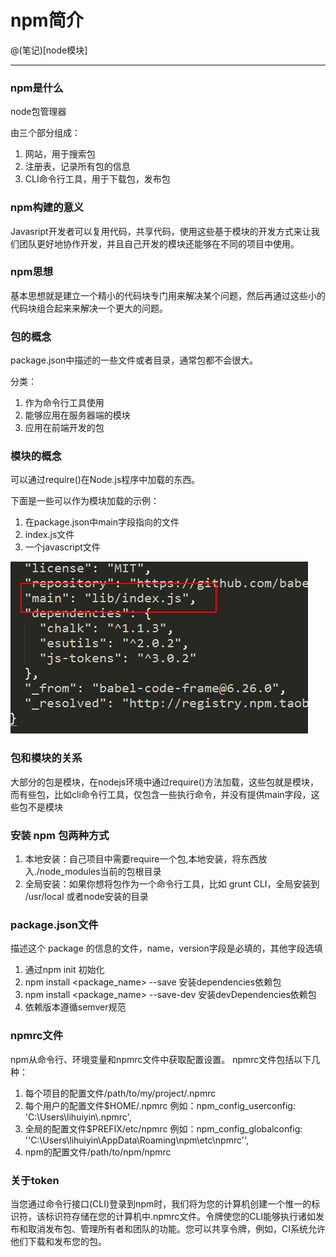 # npm简介

@(笔记)[node模块]

-------------------

### npm是什么
node包管理器

由三个部分组成：
1. 网站，用于搜索包
2. 注册表，记录所有包的信息
3. CLI命令行工具，用于下载包，发布包

### npm构建的意义
Javasript开发者可以复用代码，共享代码，使用这些基于模块的开发方式来让我们团队更好地协作开发，并且自己开发的模块还能够在不同的项目中使用。

### npm思想
基本思想就是建立一个精小的代码块专门用来解决某个问题，然后再通过这些小的代码块组合起来来解决一个更大的问题。

### 包的概念
package.json中描述的一些文件或者目录，通常包都不会很大。

分类：
1. 作为命令行工具使用
2. 能够应用在服务器端的模块
3. 应用在前端开发的包

### 模块的概念
可以通过require()在Node.js程序中加载的东西。

下面是一些可以作为模块加载的示例：
1. 在package.json中main字段指向的文件
2. index.js文件
3. 一个javascript文件

![npm](https://github.com/lhywell/book/blob/master/node/img/001.png)

### 包和模块的关系
大部分的包是模块，在nodejs环境中通过require()方法加载，这些包就是模块，而有些包，比如cli命令行工具，仅包含一些执行命令，并没有提供main字段，这些包不是模块

### 安装 npm 包两种方式
1. 本地安装：自己项目中需要require一个包,本地安装，将东西放入./node_modules当前的包根目录
2. 全局安装：如果你想将包作为一个命令行工具，比如 grunt CLI，全局安装到 /usr/local 或者node安装的目录


### package.json文件
描述这个 package 的信息的文件，name，version字段是必填的，其他字段选填
1. 通过npm init 初始化
2. npm install <package_name> --save 安装dependencies依赖包
3. npm install <package_name> --save-dev 安装devDependencies依赖包
4. 依赖版本遵循semver规范

### npmrc文件
npm从命令行、环境变量和npmrc文件中获取配置设置。
npmrc文件包括以下几种：
1. 每个项目的配置文件/path/to/my/project/.npmrc
2. 每个用户的配置文件$HOME/.npmrc  例如：npm_config_userconfig: 'C:\\Users\\lihuiyin\\.npmrc',
3. 全局的配置文件$PREFIX/etc/npmrc 例如：npm_config_globalconfig: ''C:\\Users\\lihuiyin\\AppData\\Roaming\\npm\\etc\\npmrc'',
4. npm的配置文件/path/to/npm/npmrc

### 关于token
当您通过命令行接口(CLI)登录到npm时，我们将为您的计算机创建一个惟一的标识符，该标识符存储在您的计算机中.npmrc文件。令牌使您的CLI能够执行诸如发布和取消发布包、管理所有者和团队的功能。您可以共享令牌，例如，CI系统允许他们下载和发布您的包。